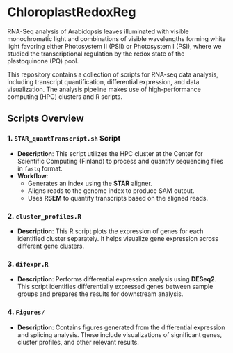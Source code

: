 # ChloroplastRedoxReg

RNA-Seq analysis of Arabidopsis leaves illuminated with visible monochromatic light and combinations of visible wavelengths forming white light favoring either Photosystem II (PSII) or Photosystem I (PSI), where we studied the transcriptional regulation by the redox state of the plastoquinone (PQ) pool. 

This repository contains a collection of scripts for RNA-seq data analysis, including transcript quantification, differential expression, and data visualization. The analysis pipeline makes use of high-performance computing (HPC) clusters and R scripts.

## Scripts Overview

### 1. `STAR_quantTranscript.sh` Script
- **Description**: This script utilizes the HPC cluster at the Center for Scientific Computing (Finland) to process and quantify sequencing files in `fastq` format.
- **Workflow**:
  - Generates an index using the **STAR** aligner.
  - Aligns reads to the genome index to produce SAM output.
  - Uses **RSEM** to quantify transcripts based on the aligned reads.
  
### 2. `cluster_profiles.R`
- **Description**: This R script plots the expression of genes for each identified cluster separately. It helps visualize gene expression across different gene clusters.

### 3. `difexpr.R`
- **Description**: Performs differential expression analysis using **DESeq2**. This script identifies differentially expressed genes between sample groups and prepares the results for downstream analysis.

### 4. `Figures/`
- **Description**: Contains figures generated from the differential expression and splicing analysis. These include visualizations of significant genes, cluster profiles, and other relevant results.
